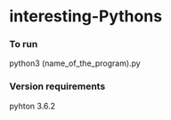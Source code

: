# interesting-Pythons

### To run
python3 (name_of_the_program).py

### Version requirements
pyhton 3.6.2
